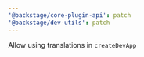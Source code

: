 ```yaml
---
'@backstage/core-plugin-api': patch
'@backstage/dev-utils': patch
---
```


Allow using translations in `createDevApp`
